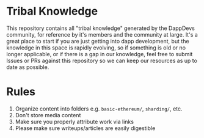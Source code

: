 # Tribal Knowledge
This repository contains all "tribal knowledge" generated by the DappDevs community,
for reference by it's members and the community at large.
It's a great place to start if you are just getting into dapp development,
but the knowledge in this space is rapidly evolving, so if something is old
or no longer applicable, or if there is a gap in our knowledge, feel free to submit
Issues or PRs against this repository so we can keep our resources as up to date as possible.

# Rules
1. Organize content into folders e.g. `basic-ethereum/`, `sharding/`, etc.
2. Don't store media content
3. Make sure you properly attribute work via links
4. Please make sure writeups/articles are easily digestible
